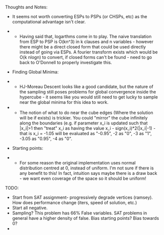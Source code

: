 Thoughts and Notes:

* It seems not worth converting ESPs to PSPs (or CHSPs, etc) as the computational advantage isn't clear.
* * Having said that, logarthms come in to play. The naive translation from ESP to PSP is O(kn^3) in k clauses and n variables - however there might be a direct closed form that could be used directly instead of going via ESPs. A fourier transform exists which would be O(k nlogn) to convert, if closed forms can't be found - need to go back to O'Donnell to properly investigate this.

* Finding Global Minima:
* * HJ-Moreau Descent looks like a good candidate, but the nature of the sampling still poses problems for global convergence inside the hypercube - it seems like you would still need to get lucky to sample near the global minima for this idea to work.
* * The notion of what to do near the cube edges (Where the solution will be if exists) is trickier. You could "mirror" the cube infinitely along the boundaries (e.g. if parameter x_i is updated such that |x_i|>1 then "treat" x_i as having the value x_i - sign(x_i)*2(|x_i|-1) - that is x_i = -1.05 will be evaluated as "-0.95", -2 as "0", -3 as "1", -3.05 as "0.95", -4 as "0".

* Starting points:
* * For some reason the original implementation uses normal distribution centred at 0, instead of uniform. I'm not sure if there is any benefit to this! In fact, intuition says maybe there is a draw back - we want even coverage of the space so it should be uniform!


TODO:
* Start from SAT assignment- progressively degrade vertices (ramsey). How does performance change (iters, speed of solution, etc.)
* Start all negative.
* Sampling? This problem has 66% False variables. SAT problems in general have a higher density of false. Bias starting points? Bias towards 0?
* 